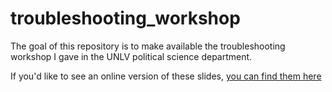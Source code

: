 # troubleshooting_workshop

<!-- badges: start -->

<!-- badges: end -->

The goal of this repository is to make available the troubleshooting workshop I gave in the UNLV political science department.

If you'd like to see an online version of these slides, [you can find them here](https://kevinnavarreteparra.quarto.pub/on-troubleshooting/#/title-slide)
